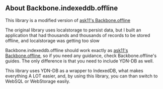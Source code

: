 ## About Backbone.indexeddb.offline

This library is a modified version of [ask11's Backbone.offline](https://github.com/ask11/backbone-offline)

The original library uses localstorage to persist data, but I built an application that had thousands and thousands of records to be stored offline, and localstorage was getting too slow

Backbone.indexeddb.offline should work exactly as [ask11's Backbone.offline](https://github.com/ask11/backbone-offline), so if you need any guidance, check Backbone.offline's guides. The only difference is that you need to include YDN-DB as well.

This library uses YDN-DB as a wrapper to IndexedDB, what makes everything A LOT easier, and, by using this library, you can than switch to WebSQL or WebStorage easily.